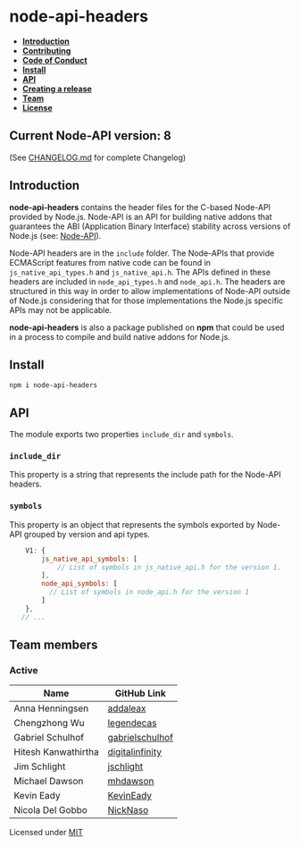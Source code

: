 # node-api-headers

- **[Introduction](#introduction)**
- **[Contributing](CONTRIBUTING.md)**
- **[Code of Conduct](CODE_OF_CONDUCT.md)**
- **[Install](#install)**
- **[API](#api)**
- **[Creating a release](CREATING_A_RELEASE.md)**
- **[Team](#team)**
- **[License](#license)**

## Current Node-API version: 8

(See [CHANGELOG.md](CHANGELOG.md) for complete Changelog)

<a name="introduction"></a>

## Introduction

**node-api-headers** contains the header files for the C-based Node-API
provided by Node.js. Node-API is an API for building native addons that
guarantees the ABI (Application Binary Interface) stability across versions
of Node.js (see: [Node-API](https://nodejs.org/dist/latest/docs/api/n-api.html)).

Node-API headers are in the `include` folder. The Node-APIs that provide
ECMAScript features from native code can be found in `js_native_api_types.h`
and `js_native_api.h`. The APIs defined in these headers are included in
`node_api_types.h` and `node_api.h`.
The headers are structured in this way in order to allow implementations of
Node-API outside of Node.js considering that for those implementations the
Node.js specific APIs may not be applicable.

**node-api-headers** is also a package published on **npm** that could be used
in a process to compile and build native addons for Node.js.

<a name="install"></a>

## Install

```
npm i node-api-headers
```

<a name="api"></a>

## API

The module exports two properties `include_dir` and `symbols`.
### `include_dir`

This property is a string that represents the include path for the Node-API
headers.

### `symbols`

This property is an object that represents the symbols exported by Node-API
grouped by version and api types.

```js
    V1: {
        js_native_api_symbols: [
            // List of symbols in js_native_api.h for the version 1.
        ],
        node_api_symbols: [
          // List of symbols in node_api.h for the version 1
        ]
    },
   // ...
```

<a name="team"></a>

## Team members

### Active
| Name                | GitHub Link                                           |
| ------------------- | ----------------------------------------------------- |
| Anna Henningsen     | [addaleax](https://github.com/addaleax)               |
| Chengzhong Wu       | [legendecas](https://github.com/legendecas)           |
| Gabriel Schulhof    | [gabrielschulhof](https://github.com/gabrielschulhof) |
| Hitesh Kanwathirtha | [digitalinfinity](https://github.com/digitalinfinity) |
| Jim Schlight        | [jschlight](https://github.com/jschlight)             |
| Michael Dawson      | [mhdawson](https://github.com/mhdawson)               |
| Kevin Eady          | [KevinEady](https://github.com/KevinEady)
| Nicola Del Gobbo    | [NickNaso](https://github.com/NickNaso)               |

<a name="license"></a>

Licensed under [MIT](./LICENSE.md)